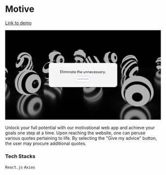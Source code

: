 # Motive
[Link to demo](https://motivations-quotes.netlify.app/)

![Screenshot](image.png)

Unlock your full potential with our motivational web app and achieve your goals one step at a time.
Upon reaching the website, one can peruse various quotes pertaining to life. By selecting the "Give my advice" button, the user may procure additional quotes.

### Tech Stacks
`React.js` `Axios`
